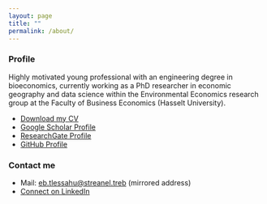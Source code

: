 ```yaml
---
layout: page
title: ""
permalink: /about/
---
```


### Profile

Highly motivated young professional with an engineering degree in bioeconomics, currently working as a PhD researcher in economic geography and data science within the Environmental Economics research group at the Faculty of Business Economics (Hasselt University). 

* <a id="raw-url" href="https://raw.githubusercontent.com/bertlenaerts/bertlenaerts.github.io/master/files/cv_Bert Lenaerts.pdf">Download my CV</a>
* [Google Scholar Profile](https://scholar.google.be/citations?user=RP4y7_8AAAAJ&hl=nl)  
* [ResearchGate Profile](https://www.researchgate.net/profile/Bert_Lenaerts/publications)  
* [GitHub Profile](https://github.com/BertLenaerts)

### Contact me

* Mail: [eb.tlessahu@streanel.treb](mailto:eb.tlessahu@streanel.treb) (mirrored address)
* [Connect on LinkedIn](https://www.linkedin.com/in/bertlenaerts) 

